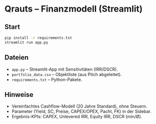
# Qrauts – Finanzmodell (Streamlit)

## Start
```bash
pip install -r requirements.txt
streamlit run app.py
```

## Dateien
- `app.py` – Streamlit-App mit Sensitivitäten (IRR/DSCR).
- `portfolio_data.csv` – Objektliste (aus Pitch abgeleitet).
- `requirements.txt` – Python-Pakete.

## Hinweise
- Vereinfachtes Cashflow-Modell (20 Jahre Standard), ohne Steuern.
- Parameter (Yield, SC, Preise, CAPEX/OPEX, Pacht, FK) in der Sidebar.
- Ergebnis-KPIs: CAPEX, Unlevered IRR, Equity IRR, DSCR (min/Ø).
